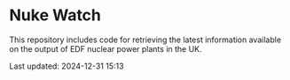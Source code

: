 # Nuke Watch

This repository includes code for retrieving the latest information available on the output of EDF nuclear power plants in the UK.

Last updated: 2024-12-31 15:13